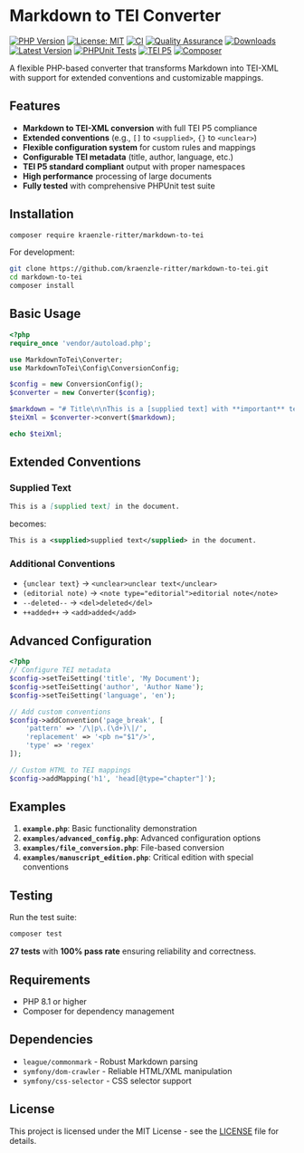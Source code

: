 # Markdown to TEI Converter

[![PHP Version](https://img.shields.io/badge/php-%3E%3D8.1-blue.svg)](https://php.net/)
[![License: MIT](https://img.shields.io/badge/License-MIT-yellow.svg)](https://opensource.org/licenses/MIT)
[![CI](https://github.com/kraenzle-ritter/markdown-to-tei/workflows/CI/badge.svg)](https://github.com/kraenzle-ritter/markdown-to-tei/actions)
[![Quality Assurance](https://github.com/kraenzle-ritter/markdown-to-tei/workflows/Quality%20Assurance/badge.svg)](https://github.com/kraenzle-ritter/markdown-to-tei/actions)
[![Downloads](https://img.shields.io/packagist/dt/kraenzle-ritter/markdown-to-tei)](https://packagist.org/packages/kraenzle-ritter/markdown-to-tei)
[![Latest Version](https://img.shields.io/packagist/v/kraenzle-ritter/markdown-to-tei)](https://packagist.org/packages/kraenzle-ritter/markdown-to-tei)
[![PHPUnit Tests](https://img.shields.io/badge/tests-27%20passing-brightgreen.svg)](#testing)
[![TEI P5](https://img.shields.io/badge/TEI-P5%20compliant-orange.svg)](https://tei-c.org/)
[![Composer](https://img.shields.io/badge/composer-ready-blue.svg)](https://getcomposer.org/)

A flexible PHP-based converter that transforms Markdown into TEI-XML with support for extended conventions and customizable mappings.

## Features

- **Markdown to TEI-XML conversion** with full TEI P5 compliance
- **Extended conventions** (e.g., `[]` to `<supplied>`, `{}` to `<unclear>`)
- **Flexible configuration system** for custom rules and mappings
- **Configurable TEI metadata** (title, author, language, etc.)
- **TEI P5 standard compliant** output with proper namespaces
- **High performance** processing of large documents
- **Fully tested** with comprehensive PHPUnit test suite

## Installation

```bash
composer require kraenzle-ritter/markdown-to-tei
```

For development:

```bash
git clone https://github.com/kraenzle-ritter/markdown-to-tei.git
cd markdown-to-tei
composer install
```

## Basic Usage

```php
<?php
require_once 'vendor/autoload.php';

use MarkdownToTei\Converter;
use MarkdownToTei\Config\ConversionConfig;

$config = new ConversionConfig();
$converter = new Converter($config);

$markdown = "# Title\n\nThis is a [supplied text] with **important** text.";
$teiXml = $converter->convert($markdown);

echo $teiXml;
```

## Extended Conventions

### Supplied Text

```markdown
This is a [supplied text] in the document.
```

becomes:

```xml
This is a <supplied>supplied text</supplied> in the document.
```

### Additional Conventions

- `{unclear text}` → `<unclear>unclear text</unclear>`
- `(editorial note)` → `<note type="editorial">editorial note</note>`
- `--deleted--` → `<del>deleted</del>`
- `++added++` → `<add>added</add>`

## Advanced Configuration

```php
<?php
// Configure TEI metadata
$config->setTeiSetting('title', 'My Document');
$config->setTeiSetting('author', 'Author Name');
$config->setTeiSetting('language', 'en');

// Add custom conventions
$config->addConvention('page_break', [
    'pattern' => '/\|p\.(\d+)\|/',
    'replacement' => '<pb n="$1"/>',
    'type' => 'regex'
]);

// Custom HTML to TEI mappings
$config->addMapping('h1', 'head[@type="chapter"]');
```

## Examples

1. **`example.php`**: Basic functionality demonstration
2. **`examples/advanced_config.php`**: Advanced configuration options
3. **`examples/file_conversion.php`**: File-based conversion
4. **`examples/manuscript_edition.php`**: Critical edition with special conventions

## Testing

Run the test suite:

```bash
composer test
```

**27 tests** with **100% pass rate** ensuring reliability and correctness.

## Requirements

- PHP 8.1 or higher
- Composer for dependency management

## Dependencies

- `league/commonmark` - Robust Markdown parsing
- `symfony/dom-crawler` - Reliable HTML/XML manipulation
- `symfony/css-selector` - CSS selector support

## License

This project is licensed under the MIT License - see the [LICENSE](LICENSE) file for details.
